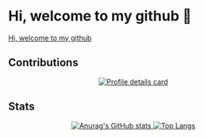 # Hi, welcome to my github 👋

[Hi, welcome to my github](./main.jpg)

## Contributions

<p align="center">
    <a href="https://github.com/vn7n24fzkq/github-profile-summary-cards">
        <img alt="Profile details card" src="https://github-profile-summary-cards.vercel.app/api/cards/profile-details?username=Natu-ja">
    </a>
</p>

## Stats

<p align="center">
    <a href="https://github.com/anuraghazra/github-readme-stats">
        <img alt="Anurag's GitHub stats" src="https://github-readme-stats.vercel.app/api?username=Natu-ja">
    </a>
    <a href="https://github.com/anuraghazra/github-readme-stats">
        <img alt="Top Langs" src="https://github-readme-stats.vercel.app/api/top-langs/?username=Natu-ja">
    </a>
</p>
